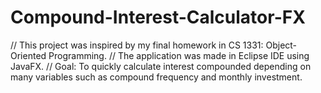 # Compound-Interest-Calculator-FX
// This project was inspired by my final homework in CS 1331: Object-Oriented Programming.
// The application was made in Eclipse IDE using JavaFX.
// Goal: To quickly calculate interest compounded depending on many variables such as compound frequency and monthly investment.
